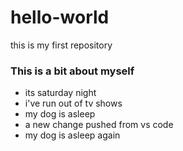 # hello-world
this is my first repository
### __This is a bit about myself__
*   its saturday night
*   i've run out of tv shows
*   my dog is asleep
*   a new change pushed from vs code
*   my dog is asleep again
